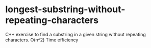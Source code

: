 # longest-substring-without-repeating-characters
C++ exercise to find a substring in a given string without repeating characters. O(n^2) Time efficiency
